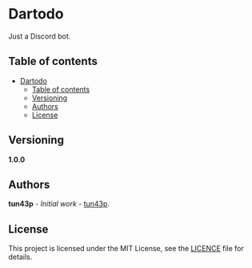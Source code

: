 # Dartodo

Just a Discord bot.

## Table of contents

- [Dartodo](#dartodo)
  - [Table of contents](#table-of-contents)
  - [Versioning](#versioning)
  - [Authors](#authors)
  - [License](#license)

## Versioning

**1.0.0**

## Authors

**tun43p** - _Initial work_ - [tun43p](https://github.com/tun43p).

## License

This project is licensed under the MIT License, see the [LICENCE](LICENSE) file for details.
